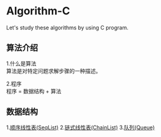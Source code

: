 # Algorithm-C
Let's study these algorithms by using C program.

## 算法介绍
1.什么是算法    
  算法是对特定问题求解步骤的一种描述。    

2.程序    
  程序 = 数据结构 + 算法    

## 数据结构
1.[顺序线性表(SeqList)](#)
2.[链式线性表(ChainList)](#)
3.[队列(Queue)](#)
